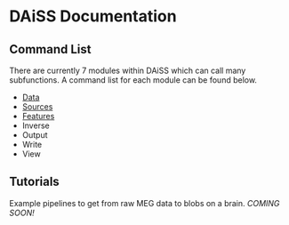 # DAiSS Documentation

## Command List

There are currently 7 modules within DAiSS which can call many subfunctions. A command list for each module can be found below.

- [Data](commands/01_data.md)
- [Sources](commands/02_sources.md)
- [Features](commands/03_features.md)
- Inverse
- Output
- Write
- View

## Tutorials

Example pipelines to get from raw MEG data to blobs on a brain. *COMING SOON!*



